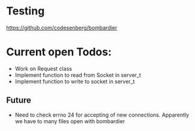 # Testing
https://github.com/codesenberg/bombardier

# Current open Todos:
- Work on Request class
- Implement function to read from Socket in server_t 
- Implement function to write to socket in server_t

## Future
- Need to check errno 24 for accepting of new connections. Apparently we have to many files open with bombardier

